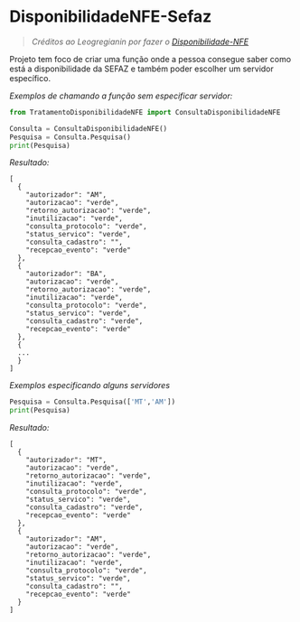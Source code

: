 # DisponibilidadeNFE-Sefaz
>*Créditos ao Leogregianin por fazer o [Disponibilidade-NFE](https://github.com/leogregianin/disponibilidade-nfe)*

Projeto tem foco de criar uma função onde a pessoa consegue saber como está a disponibilidade da SEFAZ e também poder escolher um servidor específico.

*Exemplos de chamando a função sem especificar servidor:*

```python
from TratamentoDisponibilidadeNFE import ConsultaDisponibilidadeNFE

Consulta = ConsultaDisponibilidadeNFE()
Pesquisa = Consulta.Pesquisa()
print(Pesquisa)
```

*Resultado:*
```console
[
  {
    "autorizador": "AM",
    "autorizacao": "verde",
    "retorno_autorizacao": "verde",
    "inutilizacao": "verde",
    "consulta_protocolo": "verde",
    "status_servico": "verde",
    "consulta_cadastro": "",
    "recepcao_evento": "verde"
  },
  {
    "autorizador": "BA",
    "autorizacao": "verde",
    "retorno_autorizacao": "verde",
    "inutilizacao": "verde",
    "consulta_protocolo": "verde",
    "status_servico": "verde",
    "consulta_cadastro": "verde",
    "recepcao_evento": "verde"
  },
  {
  ...
  }
]
```

*Exemplos especificando alguns servidores*
```python
Pesquisa = Consulta.Pesquisa(['MT','AM'])
print(Pesquisa)
```
*Resultado:*
```console
[
  {
    "autorizador": "MT",
    "autorizacao": "verde",
    "retorno_autorizacao": "verde",
    "inutilizacao": "verde",
    "consulta_protocolo": "verde",
    "status_servico": "verde",
    "consulta_cadastro": "verde",
    "recepcao_evento": "verde"
  },
  {
    "autorizador": "AM",
    "autorizacao": "verde",
    "retorno_autorizacao": "verde",
    "inutilizacao": "verde",
    "consulta_protocolo": "verde",
    "status_servico": "verde",
    "consulta_cadastro": "",
    "recepcao_evento": "verde"
  }
]
```
